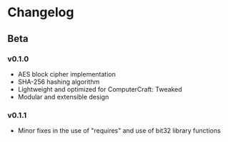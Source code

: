 # Changelog

## Beta
### v0.1.0
- AES block cipher implementation
- SHA-256 hashing algorithm
- Lightweight and optimized for ComputerCraft: Tweaked
- Modular and extensible design

### v0.1.1
- Minor fixes in the use of "requires" and use of bit32 library functions
